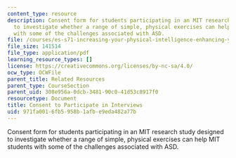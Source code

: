 ```yaml
---
content_type: resource
description: Consent form for students participating in an MIT research study designed
  to investigate whether a range of simple, physical exercises can help MIT students
  with some of the challenges associated with ASD.
file: /courses/es-s71-increasing-your-physical-intelligence-enhancing-your-social-smarts-spring-2014/971fa0016fb5958b1afbe9eda482a77b_MITES_S71S14_cons_inter.pdf
file_size: 141514
file_type: application/pdf
learning_resource_types: []
license: https://creativecommons.org/licenses/by-nc-sa/4.0/
ocw_type: OCWFile
parent_title: Related Resources
parent_type: CourseSection
parent_uid: 308e956a-0dcb-3481-90c0-41d53c8917f0
resourcetype: Document
title: Consent to Participate in Interviews
uid: 971fa001-6fb5-958b-1afb-e9eda482a77b
---
```

Consent form for students participating in an MIT research study designed to investigate whether a range of simple, physical exercises can help MIT students with some of the challenges associated with ASD.